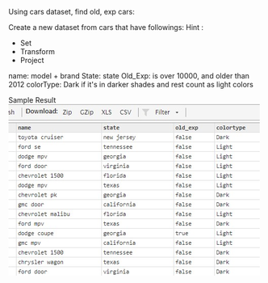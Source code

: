 Using cars dataset, find old, exp cars:

Create a new dataset from cars that have followings:
Hint :

- Set
- Transform
- Project

name: model + brand
State: state
Old_Exp: is over 10000, and older than 2012
colorType: Dark if it's in darker shades and rest count as light colors

Sample Result
![result](./images/week4_CarsResult.jpg)
